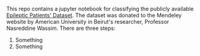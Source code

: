 This repo contains a jupyter notebook for classifying the publicly available [Epileptic Patients' Dataset](https://data.mendeley.com/datasets/5pc2j46cbc/1). The dataset was donated to the Mendeley website by American University in Beirut's researcher, Professor Nasreddine Wassim. There are three steps:
1. Something 
2. Something

